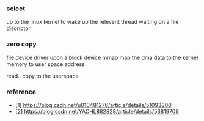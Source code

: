 ### select
up to the linux kernel to wake up the relevent thread waiting on a file discriptor

### zero copy
file device driver upon a block device
mmap map the dma data to the kernel memory to user space address

read.. copy to the userspace

### reference
* [1] https://blog.csdn.net/u010481276/article/details/51093800
* [2] https://blog.csdn.net/YACHL882828/article/details/53819708

